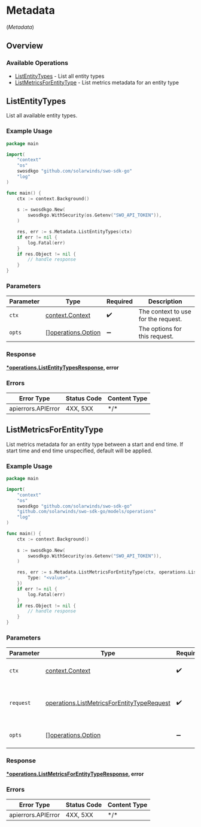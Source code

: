 # Metadata
(*Metadata*)

## Overview

### Available Operations

* [ListEntityTypes](#listentitytypes) - List all entity types
* [ListMetricsForEntityType](#listmetricsforentitytype) - List metrics metadata for an entity type

## ListEntityTypes

List all available entity types.

### Example Usage

```go
package main

import(
	"context"
	"os"
	swosdkgo "github.com/solarwinds/swo-sdk-go"
	"log"
)

func main() {
    ctx := context.Background()
    
    s := swosdkgo.New(
        swosdkgo.WithSecurity(os.Getenv("SWO_API_TOKEN")),
    )

    res, err := s.Metadata.ListEntityTypes(ctx)
    if err != nil {
        log.Fatal(err)
    }
    if res.Object != nil {
        // handle response
    }
}
```

### Parameters

| Parameter                                                | Type                                                     | Required                                                 | Description                                              |
| -------------------------------------------------------- | -------------------------------------------------------- | -------------------------------------------------------- | -------------------------------------------------------- |
| `ctx`                                                    | [context.Context](https://pkg.go.dev/context#Context)    | :heavy_check_mark:                                       | The context to use for the request.                      |
| `opts`                                                   | [][operations.Option](../../models/operations/option.md) | :heavy_minus_sign:                                       | The options for this request.                            |

### Response

**[*operations.ListEntityTypesResponse](../../models/operations/listentitytypesresponse.md), error**

### Errors

| Error Type         | Status Code        | Content Type       |
| ------------------ | ------------------ | ------------------ |
| apierrors.APIError | 4XX, 5XX           | \*/\*              |

## ListMetricsForEntityType

List metrics metadata for an entity type between a start and end time. If start time and end time unspecified, default will be applied.

### Example Usage

```go
package main

import(
	"context"
	"os"
	swosdkgo "github.com/solarwinds/swo-sdk-go"
	"github.com/solarwinds/swo-sdk-go/models/operations"
	"log"
)

func main() {
    ctx := context.Background()
    
    s := swosdkgo.New(
        swosdkgo.WithSecurity(os.Getenv("SWO_API_TOKEN")),
    )

    res, err := s.Metadata.ListMetricsForEntityType(ctx, operations.ListMetricsForEntityTypeRequest{
        Type: "<value>",
    })
    if err != nil {
        log.Fatal(err)
    }
    if res.Object != nil {
        // handle response
    }
}
```

### Parameters

| Parameter                                                                                                | Type                                                                                                     | Required                                                                                                 | Description                                                                                              |
| -------------------------------------------------------------------------------------------------------- | -------------------------------------------------------------------------------------------------------- | -------------------------------------------------------------------------------------------------------- | -------------------------------------------------------------------------------------------------------- |
| `ctx`                                                                                                    | [context.Context](https://pkg.go.dev/context#Context)                                                    | :heavy_check_mark:                                                                                       | The context to use for the request.                                                                      |
| `request`                                                                                                | [operations.ListMetricsForEntityTypeRequest](../../models/operations/listmetricsforentitytyperequest.md) | :heavy_check_mark:                                                                                       | The request object to use for the request.                                                               |
| `opts`                                                                                                   | [][operations.Option](../../models/operations/option.md)                                                 | :heavy_minus_sign:                                                                                       | The options for this request.                                                                            |

### Response

**[*operations.ListMetricsForEntityTypeResponse](../../models/operations/listmetricsforentitytyperesponse.md), error**

### Errors

| Error Type         | Status Code        | Content Type       |
| ------------------ | ------------------ | ------------------ |
| apierrors.APIError | 4XX, 5XX           | \*/\*              |